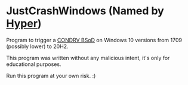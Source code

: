 # JustCrashWindows (Named by [Hyper](https://github.com/HyperBE32))

Program to trigger a [CONDRV BSoD](https://www.bleepingcomputer.com/news/security/windows-10-bug-crashes-your-pc-when-you-access-this-location/) on Windows 10 versions from 1709 (possibly lower) to 20H2.

This program was written without any malicious intent, it's only for educational purposes.

Run this program at your own risk. :)